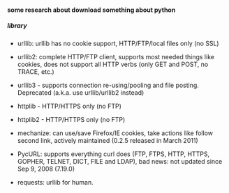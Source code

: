#### some research about download something about python
##### library
* urllib: urllib has no cookie support, HTTP/FTP/local files only (no SSL)
* urllib2: complete HTTP/FTP client, supports most needed things like cookies, does not support all HTTP verbs (only GET and POST, no TRACE, etc.)
* urllib3 - supports connection re-using/pooling and file posting. Deprecated (a.k.a. use urllib/urllib2 instead)
* httplib - HTTP/HTTPS only (no FTP)
* httplib2 - HTTP/HTTPS only (no FTP)

* mechanize: can use/save Firefox/IE cookies, take actions like follow second link, actively maintained (0.2.5 released in March 2011)
* PycURL: supports everything curl does (FTP, FTPS, HTTP, HTTPS, GOPHER, TELNET, DICT, FILE and LDAP), bad news: not updated since Sep 9, 2008 (7.19.0)
* requests: urllib for human.
